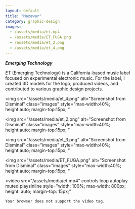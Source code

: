 ```yaml
---
layout: default
title: "Mazewar"
category: graphic-design
images:
  - /assets/media/et.mp4
  - /assets/media/ET_FUGA.png
  - /assets/media/et_2.png
  - /assets/media/et_4.png
---
```


<div id="img-1" class="mb-4" style="max-width: 80%;">

  <!-- Title and Year -->
  <div style="display: flex; justify-content: space-between; align-items: baseline;">
    <h5 style="margin: 0;">Emerging Technology</h5>
    <!--<span style="font-size: 0.9rem; color: #666;"></span>-->
  </div>

  <!-- Description -->
  <p class="post-paragraph">
      <em>ET</em> (Emerging Technology) is a California-based music label focused on experimental electronic music. For the label, I created 3D models for the logo, produced videos, and contributed to various graphic design projects.
  </p>

  <img
    src="/assets/media/et_4.png"
    alt="Screenshot from Disminal"
    class="images"
    style="max-width:40%; height:auto; margin-top:15px; "
  >

  <img
    src="/assets/media/et_2.png"
    alt="Screenshot from Disminal"
    class="images"
    style="max-width:40%; height:auto; margin-top:15px; "
  >
  <img
    src="/assets/media/et_3.png"
    alt="Screenshot from Disminal"
    class="images"
    style="max-width:40%; height:auto; margin-top:15px; "
  >
  <img
    src="/assets/media/ET_FUGA.png"
    alt="Screenshot from Disminal"
    class="images"
    style="max-width:40%; height:auto; margin-top:15px; "
  >


  <!-- Video -->
<video
    src="/assets/media/et.mp4"
    controls
    loop
    autoplay
    muted
    playsinline
    style="width: 100%; max-width: 800px; height: auto; margin-top: 15px;"
>
    Your browser does not support the video tag.
</video>
</div>
